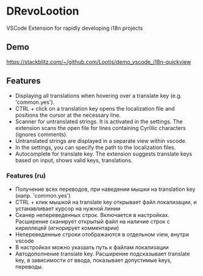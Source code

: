 # DRevoLootion

VSCode Extension for rapidly developing i18n projects

## Demo
https://stackblitz.com/~/github.com/Lootjs/demo_vscode_i18n-quickview

## Features
- Displaying all translations when hovering over a translate key (e.g. 'common.yes').
- CTRL + click on a translation key opens the localization file and positions the cursor at the necessary line.
- Scanner for untranslated strings. It is activated in the settings. The extension scans the open file for lines containing Cyrillic characters (ignores comments).
- Untranslated strings are displayed in a separate view within vscode.
- In the settings, you can specify the path to the localization files.
- Autocomplete for translate key. The extension suggests translate keys based on input, shows valid keys, translations.

### Features (ru)
- Получение всех переводов, при наведении мышки на translation key (напр. 'common.yes')
- CTRL + клик мышкой на translate key открывает файл локализации, и устанавливает курсор на нужной линии
- Сканер непереведенных строк. Включается в настройках. Расширение сканирует открытый файл на наличие строк с кириллецей (игнорирует комментарии)
- Непереведенные строки отображаются в отдельном view, внутри vscode
- В настройках можно указаать путь к файлам локализации
- Автодополнение translate key. Расширение подсказывает translate key, в зависимости от ввода, показывает допустимые keys, переводы.
